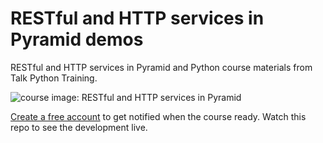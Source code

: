 # RESTful and HTTP services in Pyramid demos

RESTful and HTTP services in Pyramid and Python course materials from Talk Python Training.

![course image: RESTful and HTTP services in Pyramid](https://raw.githubusercontent.com/mikeckennedy/restful-services-in-pyramid/master/readme_resources/restful-pyramid-materials-sm.png)

[Create a free account](https://training.talkpython.fm/) to get notified when the course ready. Watch this repo to see the development live.
